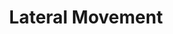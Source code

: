 ---
title: Lateral Movement
layout: tag
author_profile: false
taxonomy: Defense Evasion
permalink: /detections/lateral_movement
sidebar:
  nav: "detections"
---